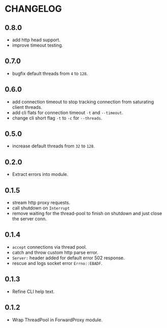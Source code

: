 # CHANGELOG

## 0.8.0

- add http head support.
- improve timeout testing.

## 0.7.0

- bugfix default threads from `4` to `128`.

## 0.6.0

- add connection timeout to stop tracking connection from saturating client threads.
- add cli flats for connection timeout `-t` and `--timeout`.
- change cli short flag `-t` to `-c` for `--threads`.

## 0.5.0

- increase default threads from `32` to `128`.

## 0.2.0

- Extract errors into module.

## 0.1.5

- stream http proxy requests.
- call shutdown on `Interrupt`
- remove waiting for the thread-pool to finish on shutdown and just close the server conn.

## 0.1.4

- `accept` connections via thread pool.
- catch and throw custom http parse error.
- `Server:` header added for default error 502 response.
- rescue and logs socket error `Errno::EBADF`.

## 0.1.3

- Refine CLI help text.

## 0.1.2

- Wrap ThreadPool in ForwardProxy module.